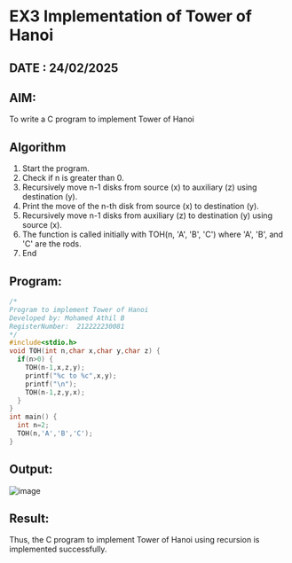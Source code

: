 # EX3 Implementation of Tower of Hanoi
## DATE : 24/02/2025
## AIM:
To write a C program to implement Tower of Hanoi

## Algorithm
1. Start the program. 
2. Check if n is greater than 0. 
3. Recursively move n-1 disks from source (x) to auxiliary (z) using destination (y). 
4. Print the move of the n-th disk from source (x) to destination (y). 
5. Recursively move n-1 disks from auxiliary (z) to destination (y) using source (x). 
6. The function is called initially with TOH(n, 'A', 'B', 'C') where 'A', 'B', and 'C' are the rods. 
7. End  

## Program:
```C
/*
Program to implement Tower of Hanoi
Developed by: Mohamed Athil B
RegisterNumber:  212222230081
*/
#include<stdio.h> 
void TOH(int n,char x,char y,char z) { 
  if(n>0) { 
    TOH(n-1,x,z,y); 
    printf("%c to %c",x,y); 
    printf("\n"); 
    TOH(n-1,z,y,x); 
  } 
} 
int main() { 
  int n=2; 
  TOH(n,'A','B','C'); 
}
```

## Output:

![image](https://github.com/user-attachments/assets/531fa31c-9832-4bb5-8ee0-ff3734b517b2)


## Result:
Thus, the C program to implement Tower of Hanoi using recursion is implemented successfully.
